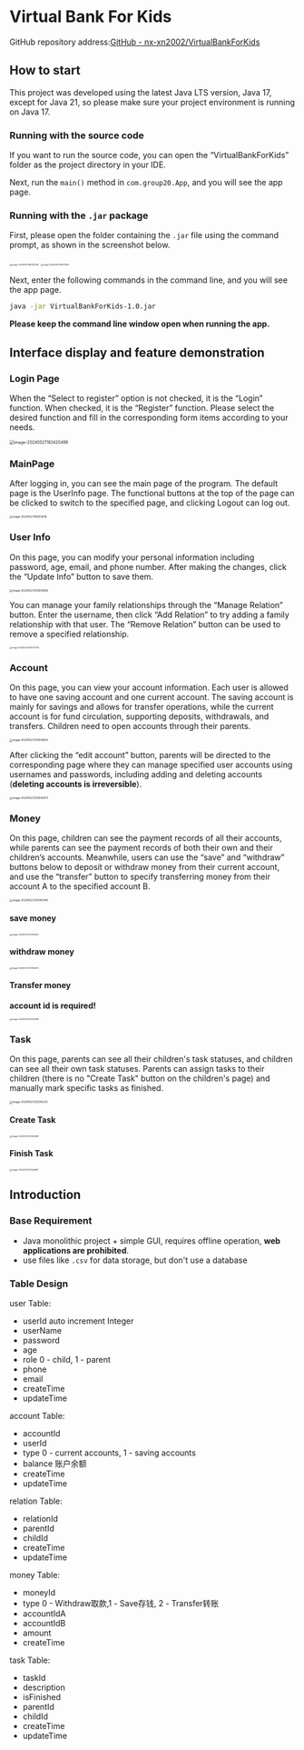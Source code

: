 # Virtual Bank For Kids

GitHub repository address:[GitHub - nx-xn2002/VirtualBankForKids](https://github.com/nx-xn2002/VirtualBankForKids)



## How to start

This project was developed using the latest Java LTS version, Java 17, except for Java 21, so please make sure your project environment is running on Java 17.



### Running with the source code

If you want to run the source code, you can open the “VirtualBankForKids” folder as the project directory in your IDE.

Next, run the `main()` method in `com.group20.App`, and you will see the app page.



### Running with the `.jar` package

First, please open the folder containing the `.jar` file using the command prompt, as shown in the screenshot below.

<img src="images/image-20240527185750928.png" alt="image-20240527185750928" style="zoom:25%;" />

<img src="images/image-20240527185417930.png" alt="image-20240527185417930" style="zoom: 25%;" />

Next, enter the following commands in the command line, and you will see the app page.

```bash
java -jar VirtualBankForKids-1.0.jar
```

**Please keep the command line window open when running the app.**



## Interface display and feature demonstration

### Login Page

When the “Select to register” option is not checked, it is the “Login” function. When checked, it is the “Register” function. Please select the desired function and fill in the corresponding form items according to your needs.

<img src="images/image-20240527183420499.png" alt="image-20240527183420499" style="zoom: 50%;" />



### MainPage

After logging in, you can see the main page of the program. The default page is the UserInfo page. The functional buttons at the top of the page can be clicked to switch to the specified page, and clicking Logout can log out.

<img src="images/image-20240527195813616.png" alt="image-20240527195813616" style="zoom: 33%;" />

### User Info

On this page, you can modify your personal information including password, age, email, and phone number. After making the changes, click the “Update Info” button to save them.

<img src="images/image-20240527200016958.png" alt="image-20240527200016958" style="zoom:33%;" />

You can manage your family relationships through the “Manage Relation” button. Enter the username, then click “Add Relation” to try adding a family relationship with that user. The “Remove Relation” button can be used to remove a specified relationship.

<img src="images/image-20240527200037794.png" alt="image-20240527200037794" style="zoom:25%;" />



### Account

On this page, you can view your account information. Each user is allowed to have one saving account and one current account. The saving account is mainly for savings and allows for transfer operations, while the current account is for fund circulation, supporting deposits, withdrawals, and transfers. Children need to open accounts through their parents.

<img src="images/image-20240527200518854.png" alt="image-20240527200518854" style="zoom:33%;" />

After clicking the “edit account” button, parents will be directed to the corresponding page where they can manage specified user accounts using usernames and passwords, including adding and deleting accounts (**deleting accounts is irreversible**).

<img src="images/image-20240527200545973.png" alt="image-20240527200545973" style="zoom: 33%;" />

### Money

On this page, children can see the payment records of all their accounts, while parents can see the payment records of both their own and their children’s accounts. Meanwhile, users can use the “save” and “withdraw” buttons below to deposit or withdraw money from their current account, and use the “transfer” button to specify transferring money from their account A to the specified account B.

<img src="images/image-20240527200740746.png" alt="image-20240527200740746" style="zoom:33%;" />

#### save money

<img src="images/image-20240527201055500.png" alt="image-20240527201055500" style="zoom:25%;" />

#### withdraw money

<img src="images/image-20240527201135409.png" alt="image-20240527201135409" style="zoom:25%;" />

#### Transfer money

**account id is required!**

<img src="images/image-20240527201200768.png" alt="image-20240527201200768" style="zoom:25%;" />



### Task

On this page, parents can see all their children's task statuses, and children can see all their own task statuses. Parents can assign tasks to their children (there is no "Create Task" button on the children's page) and manually mark specific tasks as finished.

<img src="images/image-20240527201245235.png" alt="image-20240527201245235" style="zoom:33%;" />

#### Create Task

<img src="images/image-20240527201505589.png" alt="image-20240527201505589" style="zoom:25%;" />

#### Finish Task

<img src="images/image-20240527201526681.png" alt="image-20240527201526681" style="zoom:25%;" />



## Introduction

### Base Requirement

- Java monolithic project + simple GUI, requires offline operation, **web applications are prohibited**.
- use files like `.csv` for data storage, but don't use a database

### Table Design

user Table:

- userId auto increment Integer
- userName
- password
- age
- role 0 - child, 1 - parent
- phone
- email
- createTime
- updateTime

account Table:

- accountId
- userId
- type 0 - current accounts, 1 - saving accounts
- balance 账户余额
- createTime
- updateTime

relation Table:

- relationId
- parentId
- childId
- createTime
- updateTime

money Table:

- moneyId
- type 0 - Withdraw取款,1 - Save存钱, 2 - Transfer转账
- accountIdA
- accountIdB
- amount
- createTime

task Table:

- taskId
- description
- isFinished
- parentId
- childId
- createTime
- updateTime